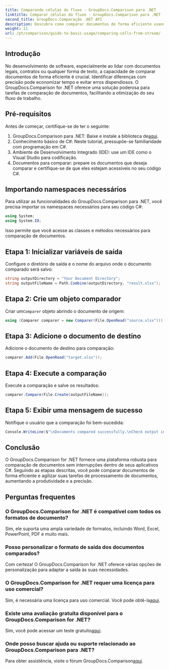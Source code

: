 ```yaml
---
title: Comparando células do fluxo - GroupDocs.Comparison para .NET
linktitle: Comparar células do fluxo - GroupDocs.Comparison para .NET
second_title: GroupDocs.Comparação .NET API
description: Descubra como comparar documentos de forma eficiente usando GroupDocs.Comparison for .NET. Este guia abrangente orienta você na importação de namespaces, inicialização de variáveis de comparação e execução de comparações de documentos passo a passo.
weight: 11
url: /pt/comparison/guide-to-basic-usage/comparing-cells-from-stream/
---
```

## Introdução

No desenvolvimento de software, especialmente ao lidar com documentos legais, contratos ou qualquer forma de texto, a capacidade de comparar documentos de forma eficiente é crucial. Identificar diferenças com precisão pode economizar tempo e evitar erros dispendiosos. O GroupDocs.Comparison for .NET oferece uma solução poderosa para tarefas de comparação de documentos, facilitando a otimização do seu fluxo de trabalho.

## Pré-requisitos

Antes de começar, certifique-se de ter o seguinte:

1. GroupDocs.Comparison para .NET: Baixe e instale a biblioteca de[aqui](https://releases.groupdocs.com/comparison/net/).
2. Conhecimento básico de C#: Neste tutorial, pressupõe-se familiaridade com programação em C#.
3. Ambiente de Desenvolvimento Integrado (IDE): use um IDE como o Visual Studio para codificação.
4. Documentos para comparar: prepare os documentos que deseja comparar e certifique-se de que eles estejam acessíveis no seu código C#.

## Importando namespaces necessários

Para utilizar as funcionalidades do GroupDocs.Comparison para .NET, você precisa importar os namespaces necessários para seu código C#:

```csharp
using System;
using System.IO;
```

Isso permite que você acesse as classes e métodos necessários para comparação de documentos.

## Etapa 1: Inicializar variáveis de saída

Configure o diretório de saída e o nome do arquivo onde o documento comparado será salvo:

```csharp
string outputDirectory = "Your Document Directory";
string outputFileName = Path.Combine(outputDirectory, "result.xlsx");
```

## Etapa 2: Crie um objeto comparador

 Criar um`Comparer` objeto abrindo o documento de origem:

```csharp
using (Comparer comparer = new Comparer(File.OpenRead("source.xlsx")))
```

## Etapa 3: Adicione o documento de destino

Adicione o documento de destino para comparação:

```csharp
comparer.Add(File.OpenRead("target.xlsx"));
```

## Etapa 4: Execute a comparação

Execute a comparação e salve os resultados:

```csharp
comparer.Compare(File.Create(outputFileName));
```

## Etapa 5: Exibir uma mensagem de sucesso

Notifique o usuário que a comparação foi bem-sucedida:

```csharp
Console.WriteLine($"\nDocuments compared successfully.\nCheck output in {outputDirectory}.");
```

## Conclusão

O GroupDocs.Comparison for .NET fornece uma plataforma robusta para comparação de documentos sem interrupções dentro de seus aplicativos C#. Seguindo as etapas descritas, você pode comparar documentos de forma eficiente e agilizar suas tarefas de processamento de documentos, aumentando a produtividade e a precisão.

## Perguntas frequentes

### O GroupDocs.Comparison for .NET é compatível com todos os formatos de documento?

Sim, ele suporta uma ampla variedade de formatos, incluindo Word, Excel, PowerPoint, PDF e muito mais.

### Posso personalizar o formato de saída dos documentos comparados?

Com certeza! O GroupDocs.Comparison for .NET oferece várias opções de personalização para adaptar a saída às suas necessidades.

### O GroupDocs.Comparison for .NET requer uma licença para uso comercial?

 Sim, é necessária uma licença para uso comercial. Você pode obtê-la[aqui](https://purchase.groupdocs.com/buy).

### Existe uma avaliação gratuita disponível para o GroupDocs.Comparison for .NET?

 Sim, você pode acessar um teste gratuito[aqui](https://releases.groupdocs.com/).

### Onde posso buscar ajuda ou suporte relacionado ao GroupDocs.Comparison para .NET?

 Para obter assistência, visite o fórum GroupDocs.Comparison[aqui](https://forum.groupdocs.com/c/comparison/12).